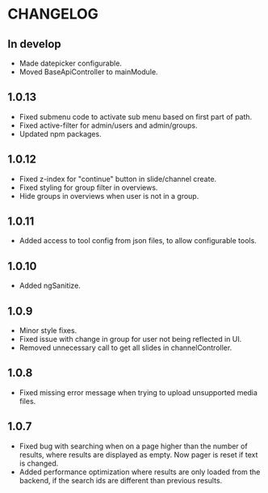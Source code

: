 # CHANGELOG

## In develop

* Made datepicker configurable.
* Moved BaseApiController to mainModule.

## 1.0.13

* Fixed submenu code to activate sub menu based on first part of path.
* Fixed active-filter for admin/users and admin/groups.
* Updated npm packages.

## 1.0.12

* Fixed z-index for "continue" button in slide/channel create.
* Fixed styling for group filter in overviews.
* Hide groups in overviews when user is not in a group.

## 1.0.11

* Added access to tool config from json files, to allow configurable tools.

## 1.0.10

* Added ngSanitize.

## 1.0.9

* Minor style fixes.
* Fixed issue with change in group for user not being reflected in UI.
* Removed unnecessary call to get all slides in channelController.

## 1.0.8

* Fixed missing error message when trying to upload unsupported media files.

## 1.0.7

* Fixed bug with searching when on a page higher than the number of results,
where results are displayed as empty. Now pager is reset if text is changed.
* Added performance optimization where results are only loaded from the backend,
if the search ids are different than previous results.

